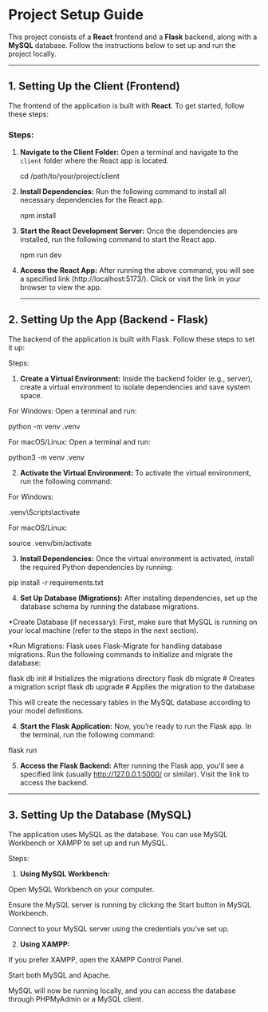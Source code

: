 # Project Setup Guide
This project consists of a **React** frontend and a **Flask** backend, along with a **MySQL** database. Follow the instructions below to set up and run the project locally.

---

## **1. Setting Up the Client (Frontend)**
The frontend of the application is built with **React**. To get started, follow these steps:

### Steps:

1. **Navigate to the Client Folder:**
   Open a terminal and navigate to the `client` folder where the React app is located.

   cd /path/to/your/project/client

2. **Install Dependencies:**
   Run the following command to install all necessary dependencies for the React app.

   npm install

3. **Start the React Development Server:**
   Once the dependencies are installed, run the following command to start the React app.

   npm run dev

4. **Access the React App:**
   After running the above command, you will see a specified link (http://localhost:5173/). Click or visit the link in your browser to view the app.

   ---

## **2. Setting Up the App (Backend - Flask)**
The backend of the application is built with Flask. Follow these steps to set it up:

Steps:

1. **Create a Virtual Environment:**
   Inside the backend folder (e.g., server), create a virtual environment to isolate dependencies and save system space.

For Windows:
Open a terminal and run:

   python -m venv .venv

For macOS/Linux:
Open a terminal and run:

   python3 -m venv .venv

2. **Activate the Virtual Environment:**
To activate the virtual environment, run the following command:

For Windows:

  .venv\Scripts\activate

For macOS/Linux:

  source .venv/bin/activate   

3. **Install Dependencies:**
Once the virtual environment is activated, install the required Python dependencies by running:

  pip install -r requirements.txt

4. **Set Up Database (Migrations):**
After installing dependencies, set up the database schema by running the database migrations.

*Create Database (if necessary):
First, make sure that MySQL is running on your local machine (refer to the steps in the next section).

*Run Migrations:
Flask uses Flask-Migrate for handling database migrations. Run the following commands to initialize and migrate the database:

flask db init     # Initializes the migrations directory
flask db migrate  # Creates a migration script
flask db upgrade  # Applies the migration to the database

This will create the necessary tables in the MySQL database according to your model definitions.  

4. **Start the Flask Application:**
Now, you’re ready to run the Flask app. In the terminal, run the following command:

flask run

5. **Access the Flask Backend:**
After running the Flask app, you'll see a specified link (usually http://127.0.0.1:5000/ or similar). Visit the link to access the backend.

---

## 3. **Setting Up the Database (MySQL)**
The application uses MySQL as the database. You can use MySQL Workbench or XAMPP to set up and run MySQL.

Steps:
1. **Using MySQL Workbench:**

Open MySQL Workbench on your computer.

Ensure the MySQL server is running by clicking the Start button in MySQL Workbench.

Connect to your MySQL server using the credentials you’ve set up.

2. **Using XAMPP:**

If you prefer XAMPP, open the XAMPP Control Panel.

Start both MySQL and Apache.

MySQL will now be running locally, and you can access the database through PHPMyAdmin or a MySQL client.

